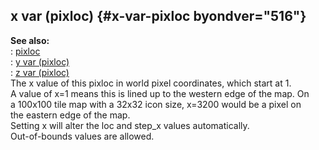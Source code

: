 ## x var (pixloc) {#x-var-pixloc byondver="516"}    
**See also:**    
:   [pixloc](/pixloc)    
:   [y var (pixloc)](/pixloc/var/y)    
:   [z var (pixloc)](/pixloc/var/z)    
The x value of this pixloc in world pixel coordinates, which start at 1.    
A value of x=1 means this is lined up to the western edge of the map. On    
a 100x100 tile map with a 32x32 icon size, x=3200 would be a pixel on    
the eastern edge of the map.    
Setting x will alter the loc and step_x values automatically.    
Out-of-bounds values are allowed.  